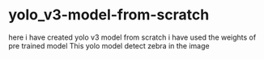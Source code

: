 # yolo_v3-model-from-scratch
here i have created yolo v3 model from scratch 
i have used the weights of pre trained model
This yolo model detect zebra in the image
